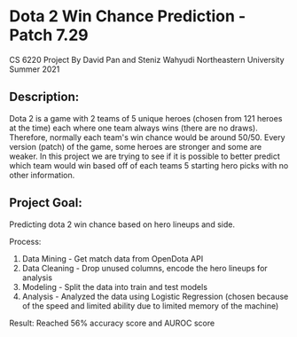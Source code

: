 # Dota 2 Win Chance Prediction - Patch 7.29

CS 6220 Project
By David Pan and Steniz Wahyudi
Northeastern University Summer 2021

## Description: 
Dota 2 is a game with 2 teams of 5 unique heroes (chosen from 121 heroes at the time) each where one team always wins (there are no draws). Therefore, normally each team's win chance would be around 50/50. Every version (patch) of the game, some heroes are stronger and some are weaker. In this project we are trying to see if it is possible to better predict which team would win based off of each teams 5 starting hero picks with no other information. 


## Project Goal: 
Predicting dota 2 win chance based on hero lineups and side.

Process:
  1. Data Mining - Get match data from OpenDota API
  2. Data Cleaning -  Drop unused columns, encode the hero lineups for analysis
  3. Modeling - Split the data into train and test models
  4. Analysis - Analyzed the data using Logistic Regression (chosen because of the speed and limited ability due to limited memory of the machine)

Result: Reached 56% accuracy score and AUROC score
